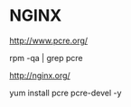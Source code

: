 # NGINX

http://www.pcre.org/

rpm -qa | grep pcre

http://nginx.org/

yum install pcre pcre-devel -y
